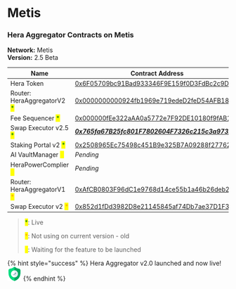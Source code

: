 # Metis

### Hera Aggregator Contracts on Metis <a href="#undefined" id="undefined"></a>

**Network:** Metis\
**Version:** 2.5 Beta

| Name                                                           | Contract Address                                                                                                                           |
| -------------------------------------------------------------- | ------------------------------------------------------------------------------------------------------------------------------------------ |
| Hera Token                                                     | [0x6F05709bc91Bad933346F9E159f0D3FdBc2c9DCE](https://andromeda-explorer.metis.io/token/0x6F05709bc91Bad933346F9E159f0D3FdBc2c9DCE)         |
| Router: HeraAggregatorV2 <mark style="color:green;">\*</mark>  | [0x0000000000924fb1969e719edeD2feD54AFB183A](https://andromeda-explorer.metis.io/address/0x0000000000924fb1969e719edeD2feD54AFB183A)       |
| Fee Sequencer <mark style="color:green;">\*</mark>             | [0x000000fEe322aAA0a5772e7F92DE10180f9fAB15](https://andromeda-explorer.metis.io/address/0x000000fEe322aAA0a5772e7F92DE10180f9fAB15)       |
| Swap Executor v2.5 <mark style="color:green;">\*</mark>        | __[_0x765fa67B25fc801F7802604F7326c215c3a973A0_](https://andromeda-explorer.metis.io/address/0x765fa67B25fc801F7802604F7326c215c3a973A0)__ |
| Staking Portal v2 <mark style="color:green;">\*</mark>         | [0x2508965Ec75498c451B9e325B7A09288f27762D8](https://andromeda-explorer.metis.io/address/0x2508965Ec75498c451B9e325B7A09288f27762D8)       |
| AI VaultManager <mark style="color:yellow;">\*</mark>          | _Pending_                                                                                                                                  |
| HeraPowerComplier <mark style="color:yellow;">\*</mark>        | _Pending_                                                                                                                                  |
| Router: HeraAggregatorV1 <mark style="color:orange;">\*</mark> | [0xAfCB0803F96dC1e9768d14ce55b1a46b26deb24c](https://andromeda-explorer.metis.io/address/0xAfCB0803F96dC1e9768d14ce55b1a46b26deb24c)       |
| Swap Executor v2 <mark style="color:orange;">\*</mark>         | [0x852d1fDd3982D8e21145845af74Db7ae37D1F383](https://andromeda-explorer.metis.io/address/0x852d1fDd3982D8e21145845af74Db7ae37D1F383)       |

> <mark style="color:green;">\*</mark>: Live
>
> <mark style="color:orange;">\*</mark>: Not using on current version - old
>
> <mark style="color:yellow;">\*</mark>: Waiting for the feature to be launched

{% hint style="success" %}
Hera Aggregator v2.0 launched and now live! <img src="../.gitbook/assets/zero.png" alt="" data-size="line">
{% endhint %}
